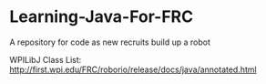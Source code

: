 # Learning-Java-For-FRC
A repository for code as new recruits build up a robot

WPILibJ Class List: http://first.wpi.edu/FRC/roborio/release/docs/java/annotated.html
